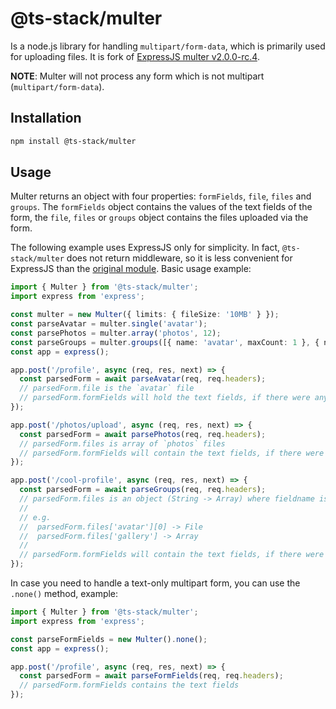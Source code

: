 # @ts-stack/multer

Is a node.js library for handling `multipart/form-data`, which is primarily used for uploading files. It is fork of [ExpressJS multer v2.0.0-rc.4][0].

**NOTE**: Multer will not process any form which is not multipart (`multipart/form-data`).

## Installation

```sh
npm install @ts-stack/multer
```

## Usage

Multer returns an object with four properties: `formFields`, `file`, `files` and `groups`. The `formFields` object contains the values of the text fields of the form, the `file`, `files` or `groups` object contains the files uploaded via the form.

The following example uses ExpressJS only for simplicity. In fact, `@ts-stack/multer` does not return middleware, so it is less convenient for ExpressJS than the [original module][0]. Basic usage example:

```ts
import { Multer } from '@ts-stack/multer';
import express from 'express';

const multer = new Multer({ limits: { fileSize: '10MB' } });
const parseAvatar = multer.single('avatar');
const parsePhotos = multer.array('photos', 12);
const parseGroups = multer.groups([{ name: 'avatar', maxCount: 1 }, { name: 'gallery', maxCount: 8 }]);
const app = express();

app.post('/profile', async (req, res, next) => {
  const parsedForm = await parseAvatar(req, req.headers);
  // parsedForm.file is the `avatar` file
  // parsedForm.formFields will hold the text fields, if there were any
});

app.post('/photos/upload', async (req, res, next) => {
  const parsedForm = await parsePhotos(req, req.headers);
  // parsedForm.files is array of `photos` files
  // parsedForm.formFields will contain the text fields, if there were any
});

app.post('/cool-profile', async (req, res, next) => {
  const parsedForm = await parseGroups(req, req.headers);
  // parsedForm.files is an object (String -> Array) where fieldname is the key, and the value is array of files
  //
  // e.g.
  //  parsedForm.files['avatar'][0] -> File
  //  parsedForm.files['gallery'] -> Array
  //
  // parsedForm.formFields will contain the text fields, if there were any
});
```

In case you need to handle a text-only multipart form, you can use the `.none()` method, example:

```ts
import { Multer } from '@ts-stack/multer';
import express from 'express';

const parseFormFields = new Multer().none();
const app = express();

app.post('/profile', async (req, res, next) => {
  const parsedForm = await parseFormFields(req, req.headers);
  // parsedForm.formFields contains the text fields
});
```

[0]: https://github.com/expressjs/multer/tree/v2.0.0-rc.4
